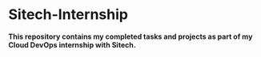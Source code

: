 # Sitech-Internship
**This repository contains my completed tasks and projects as part of my Cloud DevOps internship with Sitech.**
